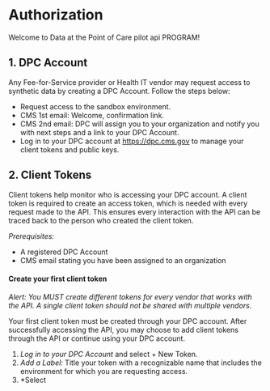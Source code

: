 # Authorization

Welcome to Data at the Point of Care pilot api PROGRAM!

## 1. DPC Account

Any Fee-for-Service provider or Health IT vendor may request access to synthetic data by creating a DPC Account. Follow the steps below:

* Request access to the sandbox environment.
* CMS 1st email: Welcome, confirmation link.
* CMS 2nd email: DPC will assign you to your organization and notify you with next steps and a link to your DPC Account.
* Log in to your DPC account at https://dpc.cms.gov to manage your client tokens and public keys.

## 2. Client Tokens

Client tokens help monitor who is accessing your DPC account. A client token is required to create an access token, which is needed with every request made to the API. This ensures every interaction with the API can be traced back to the person who created the client token.

*Prerequisites:*
* A registered DPC Account
* CMS email stating you have been assigned to an organization

#### Create your first client token

_Alert: You MUST create different tokens for every vendor that works with the API. A single client token should not be shared with multiple vendors._

Your first client token must be created through your DPC account. After successfully accessing the API, you may choose to add client tokens through the API or continue using your DPC account.

1. *Log in to your DPC Account* and select + New Token.
2. *Add a Label:* Title your token with a recognizable name that includes the environment for which you are requesting access.
3. *Select
